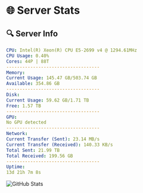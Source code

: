 # 🌐 Server Stats
## 🔍 Server Info
```yaml
CPU: Intel(R) Xeon(R) CPU E5-2699 v4 @ 1294.61MHz
CPU Usage: 0.40%
Cores: 44P | 88T
-----------------------------------
Memory:
Current Usage: 145.47 GB/503.74 GB
Available: 354.86 GB
-----------------------------------
Disk:
Current Usage: 59.62 GB/1.71 TB
Free: 1.57 TB
-----------------------------------
GPU:
No GPU detected
-----------------------------------
Network:
Current Transfer (Sent): 23.14 MB/s
Current Transfer (Received): 140.33 KB/s
Total Sent: 21.99 TB
Total Received: 199.56 GB
-----------------------------------
Uptime:
13d 21h 7m 8s
```
![GitHub Stats](https://img.shields.io/badge/Updated-2025-03-21_18:29:57-blue)
